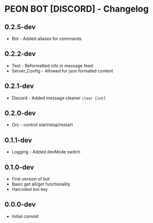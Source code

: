 # PEON BOT [DISCORD] - Changelog

## 0.2.5-dev

- Bot - Added aliases for commands

## 0.2.2-dev

- Text - Reformatted info in message feed
- Server_Config - Allowed for json formated content

## 0.2.1-dev

- Discord - Added message cleaner ``clear [int]``

## 0.2.0-dev

- Orc - control start/stop/restart

## 0.1.1-dev

- Logging - Added devMode switch

## 0.1.0-dev

- First version of bot
- Basic get all/get functionality
- Harcoded bot key

## 0.0.0-dev

- Initial commit
